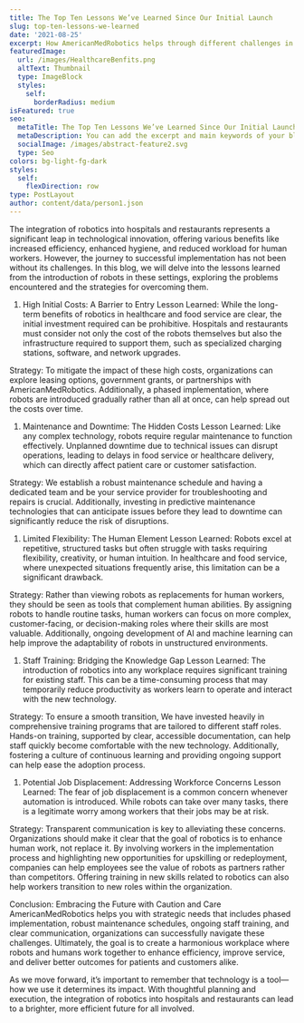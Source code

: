 ```yaml
---
title: The Top Ten Lessons We’ve Learned Since Our Initial Launch
slug: top-ten-lessons-we-learned
date: '2021-08-25'
excerpt: How AmericanMedRobotics helps through different challenges in Robot adoption
featuredImage:
  url: /images/HealthcareBenfits.png
  altText: Thumbnail
  type: ImageBlock
  styles:
    self:
      borderRadius: medium
isFeatured: true
seo:
  metaTitle: The Top Ten Lessons We’ve Learned Since Our Initial Launch
  metaDescription: You can add the excerpt and main keywords of your blog post here.
  socialImage: /images/abstract-feature2.svg
  type: Seo
colors: bg-light-fg-dark
styles:
  self:
    flexDirection: row
type: PostLayout
author: content/data/person1.json
---
```

The integration of robotics into hospitals and restaurants represents a significant leap in technological innovation, offering various benefits like increased efficiency, enhanced hygiene, and reduced workload for human workers. However, the journey to successful implementation has not been without its challenges. In this blog, we will delve into the lessons learned from the introduction of robots in these settings, exploring the problems encountered and the strategies for overcoming them.

1.  High Initial Costs: A Barrier to Entry
    Lesson Learned: While the long-term benefits of robotics in healthcare and food service are clear, the initial investment required can be prohibitive. Hospitals and restaurants must consider not only the cost of the robots themselves but also the infrastructure required to support them, such as specialized charging stations, software, and network upgrades.

Strategy: To mitigate the impact of these high costs, organizations can explore leasing options, government grants, or partnerships with AmericanMedRobotics. Additionally, a phased implementation, where robots are introduced gradually rather than all at once, can help spread out the costs over time.

1.  Maintenance and Downtime: The Hidden Costs
    Lesson Learned: Like any complex technology, robots require regular maintenance to function effectively. Unplanned downtime due to technical issues can disrupt operations, leading to delays in food service or healthcare delivery, which can directly affect patient care or customer satisfaction.

Strategy: We establish a robust maintenance schedule and having a dedicated team and be your service provider for troubleshooting and repairs is crucial. Additionally, investing in predictive maintenance technologies that can anticipate issues before they lead to downtime can significantly reduce the risk of disruptions.

1.  Limited Flexibility: The Human Element
    Lesson Learned: Robots excel at repetitive, structured tasks but often struggle with tasks requiring flexibility, creativity, or human intuition. In healthcare and food service, where unexpected situations frequently arise, this limitation can be a significant drawback.

Strategy: Rather than viewing robots as replacements for human workers, they should be seen as tools that complement human abilities. By assigning robots to handle routine tasks, human workers can focus on more complex, customer-facing, or decision-making roles where their skills are most valuable. Additionally, ongoing development of AI and machine learning can help improve the adaptability of robots in unstructured environments.

1.  Staff Training: Bridging the Knowledge Gap
    Lesson Learned: The introduction of robotics into any workplace requires significant training for existing staff. This can be a time-consuming process that may temporarily reduce productivity as workers learn to operate and interact with the new technology.

Strategy: To ensure a smooth transition, We have invested heavily in comprehensive training programs that are tailored to different staff roles. Hands-on training, supported by clear, accessible documentation, can help staff quickly become comfortable with the new technology. Additionally, fostering a culture of continuous learning and providing ongoing support can help ease the adoption process.

1.  Potential Job Displacement: Addressing Workforce Concerns
    Lesson Learned: The fear of job displacement is a common concern whenever automation is introduced. While robots can take over many tasks, there is a legitimate worry among workers that their jobs may be at risk.

Strategy: Transparent communication is key to alleviating these concerns. Organizations should make it clear that the goal of robotics is to enhance human work, not replace it. By involving workers in the implementation process and highlighting new opportunities for upskilling or redeployment, companies can help employees see the value of robots as partners rather than competitors. Offering training in new skills related to robotics can also help workers transition to new roles within the organization.

Conclusion: Embracing the Future with Caution and Care
AmericanMedRobotics helps you with strategic needs that includes phased implementation, robust maintenance schedules, ongoing staff training, and clear communication, organizations can successfully navigate these challenges. Ultimately, the goal is to create a harmonious workplace where robots and humans work together to enhance efficiency, improve service, and deliver better outcomes for patients and customers alike.

As we move forward, it’s important to remember that technology is a tool—how we use it determines its impact. With thoughtful planning and execution, the integration of robotics into hospitals and restaurants can lead to a brighter, more efficient future for all involved.


